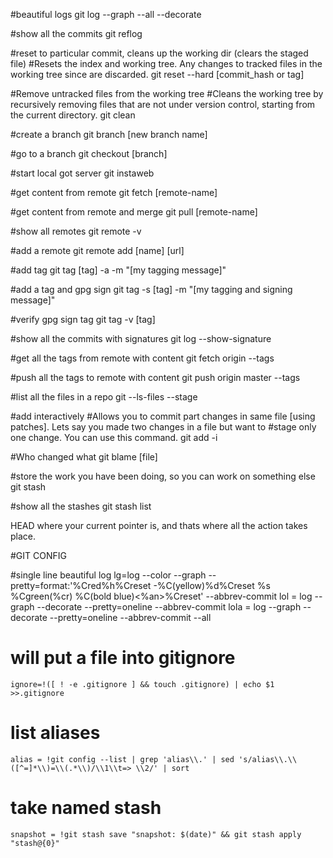 #beautiful logs
git log --graph --all --decorate

#show all the commits
git reflog

#reset to particular commit, cleans up the working dir (clears the staged file) 
#Resets the index and working tree. Any changes to tracked files in the working tree since <commit> are discarded.
git reset --hard  [commit_hash or tag]

#Remove untracked files from the working tree
#Cleans the working tree by recursively removing files that are not under version control, starting from the current directory.
git clean

#create a branch
git branch [new branch name]

#go to a branch
git checkout [branch]

#start local got server
git instaweb

#get content from remote
git fetch [remote-name]

#get content from remote and merge
git pull [remote-name]

#show all remotes
git remote -v

#add a remote
git remote add [name] [url]

#add tag
git tag [tag] -a -m "[my tagging message]"

#add a tag and gpg sign
git tag -s [tag] -m "[my tagging and signing message]"
 
#verify gpg sign tag
git tag -v [tag]


#show all the commits with signatures
git log --show-signature


#get all the tags from remote with content
git fetch origin --tags

#push all the tags to remote with content
git push origin master --tags

#list all the files in a repo
git --ls-files --stage

#add interactively 
#Allows you to commit part changes in same file [using patches]. Lets say you made two changes in a file but want to
#stage only one change. You can use this command.
git add -i


#Who changed what
git blame [file]

#store the work you have been doing, so you can work on something else
git stash

#show all the stashes
git stash list



HEAD where your current pointer is, and thats where all the action takes place.


#GIT CONFIG

#single line beautiful log
	lg=log --color --graph --pretty=format:'%Cred%h%Creset -%C(yellow)%d%Creset %s %Cgreen(%cr) %C(bold blue)<%an>%Creset' --abbrev-commit
	lol = log --graph --decorate --pretty=oneline --abbrev-commit
	lola = log --graph --decorate --pretty=oneline --abbrev-commit --all

# will put a file into gitignore
 	ignore=!([ ! -e .gitignore ] && touch .gitignore) | echo $1 >>.gitignore

# list aliases
	alias = !git config --list | grep 'alias\\.' | sed 's/alias\\.\\([^=]*\\)=\\(.*\\)/\\1\\t=> \\2/' | sort

# take named stash
	snapshot = !git stash save "snapshot: $(date)" && git stash apply "stash@{0}"

